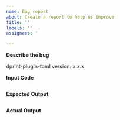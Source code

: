 ```yaml
---
name: Bug report
about: Create a report to help us improve
title: ''
labels: ''
assignees: ''

---
```


**Describe the bug**

dprint-plugin-toml version: x.x.x

**Input Code**

```toml
```

**Expected Output**

```toml
```

**Actual Output**

```toml
```
